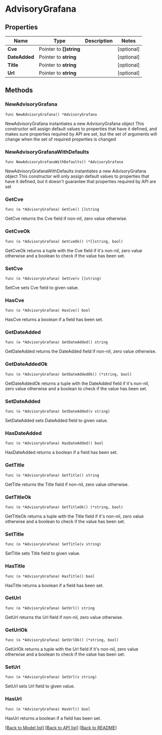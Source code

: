 # AdvisoryGrafana

## Properties

Name | Type | Description | Notes
------------ | ------------- | ------------- | -------------
**Cve** | Pointer to **[]string** |  | [optional] 
**DateAdded** | Pointer to **string** |  | [optional] 
**Title** | Pointer to **string** |  | [optional] 
**Url** | Pointer to **string** |  | [optional] 

## Methods

### NewAdvisoryGrafana

`func NewAdvisoryGrafana() *AdvisoryGrafana`

NewAdvisoryGrafana instantiates a new AdvisoryGrafana object
This constructor will assign default values to properties that have it defined,
and makes sure properties required by API are set, but the set of arguments
will change when the set of required properties is changed

### NewAdvisoryGrafanaWithDefaults

`func NewAdvisoryGrafanaWithDefaults() *AdvisoryGrafana`

NewAdvisoryGrafanaWithDefaults instantiates a new AdvisoryGrafana object
This constructor will only assign default values to properties that have it defined,
but it doesn't guarantee that properties required by API are set

### GetCve

`func (o *AdvisoryGrafana) GetCve() []string`

GetCve returns the Cve field if non-nil, zero value otherwise.

### GetCveOk

`func (o *AdvisoryGrafana) GetCveOk() (*[]string, bool)`

GetCveOk returns a tuple with the Cve field if it's non-nil, zero value otherwise
and a boolean to check if the value has been set.

### SetCve

`func (o *AdvisoryGrafana) SetCve(v []string)`

SetCve sets Cve field to given value.

### HasCve

`func (o *AdvisoryGrafana) HasCve() bool`

HasCve returns a boolean if a field has been set.

### GetDateAdded

`func (o *AdvisoryGrafana) GetDateAdded() string`

GetDateAdded returns the DateAdded field if non-nil, zero value otherwise.

### GetDateAddedOk

`func (o *AdvisoryGrafana) GetDateAddedOk() (*string, bool)`

GetDateAddedOk returns a tuple with the DateAdded field if it's non-nil, zero value otherwise
and a boolean to check if the value has been set.

### SetDateAdded

`func (o *AdvisoryGrafana) SetDateAdded(v string)`

SetDateAdded sets DateAdded field to given value.

### HasDateAdded

`func (o *AdvisoryGrafana) HasDateAdded() bool`

HasDateAdded returns a boolean if a field has been set.

### GetTitle

`func (o *AdvisoryGrafana) GetTitle() string`

GetTitle returns the Title field if non-nil, zero value otherwise.

### GetTitleOk

`func (o *AdvisoryGrafana) GetTitleOk() (*string, bool)`

GetTitleOk returns a tuple with the Title field if it's non-nil, zero value otherwise
and a boolean to check if the value has been set.

### SetTitle

`func (o *AdvisoryGrafana) SetTitle(v string)`

SetTitle sets Title field to given value.

### HasTitle

`func (o *AdvisoryGrafana) HasTitle() bool`

HasTitle returns a boolean if a field has been set.

### GetUrl

`func (o *AdvisoryGrafana) GetUrl() string`

GetUrl returns the Url field if non-nil, zero value otherwise.

### GetUrlOk

`func (o *AdvisoryGrafana) GetUrlOk() (*string, bool)`

GetUrlOk returns a tuple with the Url field if it's non-nil, zero value otherwise
and a boolean to check if the value has been set.

### SetUrl

`func (o *AdvisoryGrafana) SetUrl(v string)`

SetUrl sets Url field to given value.

### HasUrl

`func (o *AdvisoryGrafana) HasUrl() bool`

HasUrl returns a boolean if a field has been set.


[[Back to Model list]](../README.md#documentation-for-models) [[Back to API list]](../README.md#documentation-for-api-endpoints) [[Back to README]](../README.md)


